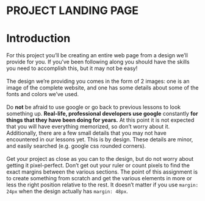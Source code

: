 # PROJECT LANDING PAGE

# Introduction

For this project you’ll be creating an entire web page from a design we’ll
provide for you. If you’ve been following along you should have the skills you
need to accomplish this, but it may not be easy!<br>
<br>
The design we’re providing you comes in the form of 2 images: one is an image
of the complete website, and one has some details about some of the fonts and
colors we’ve used.<br>
<br>
Do **not** be afraid to use google or go back to previous lessons to look
something up. **Real-life, professional developers use google** constantly
**for things that they have been doing for years.** At this point it is not expected
that you will have everything memorized, so don’t worry about it.
Additionally, there are a few small details that you may not have encountered
in our lessons yet. This is by design. These details are minor, and easily
searched (e.g. google css rounded corners).<br>
<br>
Get your project as close as you can to the design, but do not worry about getting
it pixel-perfect. Don’t get out your ruler or count pixels to find the exact margins
between the various sections. The point of this assignment is to create something
from scratch and get the various elements in more or less the right position
relative to the rest. It doesn’t matter if you use `margin: 24px` when the
design actually has `margin: 48px`.
